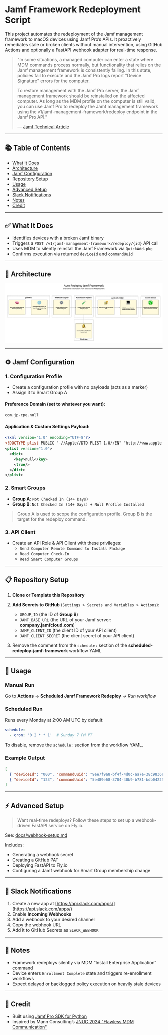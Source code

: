 # Jamf Framework Redeployment Script

This project automates the redeployment of the Jamf management framework to macOS devices using Jamf Pro’s APIs. It proactively remediates stale or broken clients without manual intervention, using GitHub Actions and optionally a FastAPI webhook adapter for real-time response.

> "In some situations, a managed computer can enter a state where MDM commands process normally, but functionality that relies on the Jamf management framework is consistently failing. In this state, policies fail to execute and the Jamf Pro logs report "Device Signature" errors for the computer. 
>
> To restore management with the Jamf Pro server, the Jamf management framework should be reinstalled on the affected computer. As long as the MDM profile on the computer is still valid, you can use Jamf Pro to redeploy the Jamf management framework using the v1/jamf-management-framework/redeploy endpoint in the Jamf Pro API."
>
> — [Jamf Technical Article](https://learn.jamf.com/en-US/bundle/technical-articles/page/Redeploying_the_Jamf_Management_Framework_Using_the_Jamf_Pro_API.html)

---

## 📚 Table of Contents

* [What It Does](#-what-it-does)
* [Architecture](#-architecture)
* [Jamf Configuration](#-jamf-configuration)
* [Repository Setup](#-repository-setup)
* [Usage](#-usage)
* [Advanced Setup](#-advanced-setup)
* [Slack Notifications](#-slack-notifications)
* [Notes](#-notes)
* [Credit](#-credit)

---

## ✅ What It Does

* Identifies devices with a broken Jamf binary
* Triggers a `POST /v1/jamf-management-framework/redeploy/{id}` API call
* Uses MDM to silently reinstall the Jamf Framework via `QuickAdd.pkg`
* Confirms execution via returned `deviceId` and `commandUuid`

---

## 🧭 Architecture

![Jamf Framework Redeploy Flow](docs/automated_redeploy_flow.png)

---

## ⚙️ Jamf Configuration

### 1. Configuration Profile

* Create a configuration profile with no payloads (acts as a marker)
* Assign it to Smart Group A

#### Preference Domain (set to whatever you want):
```xml
com.jp-cpe.null
```
#### Application & Custom Settings Payload:
```xml
<?xml version="1.0" encoding="UTF-8"?>
<!DOCTYPE plist PUBLIC "-//Apple//DTD PLIST 1.0//EN" "http://www.apple.com/DTDs/PropertyList-1.0.dtd">
<plist version="1.0">
  <dict>
    <key>null</key>
    <true/>
  </dict>
</plist>
```



### 2. Smart Groups

* **Group A**: `Not Checked In (14+ Days)`
* **Group B**: `Not Checked In (14+ Days) + Null Profile Installed`

> Group A is used to scope the configuration profile.
> Group B is the target for the redeploy command.

### 3. API Client
- Create an API Role & API Client with these privileges:
  - `Send Computer Remote Command to Install Package`
  - `Read Computer Check-In`
  - `Read Smart Computer Groups`

---

## 📋 Repository Setup

1. **Clone or Template this Repository**

2. **Add Secrets to GitHub** (`Settings > Secrets and Variables > Actions`):

    - `GROUP_ID` (the ID of **Group B**)
    - `JAMF_BASE_URL` (the URL of your Jamf server: **company.jamfcloud.com**)
    - `JAMF_CLIENT_ID` (the client ID of your API client)
    - `JAMF_CLIENT_SECRET` (the client secret of your API client)

3. Remove the comment from the `schedule:` section of the **scheduled-redeploy-jamf-framework** workflow YAML
---

## 🧪 Usage

### Manual Run

Go to **Actions** → **Scheduled Jamf Framework Redeploy** → *Run workflow*

### Scheduled Run

Runs every Monday at 2:00 AM UTC by default:

```yaml
schedule:
  - cron: '0 2 * * 1'  # Sunday 7 PM PT
```

To disable, remove the `schedule:` section from the workflow YAML.

### Example Output

```json
[
  { "deviceId": "000", "commandUuid": "9ee7f9a8-bf4f-4d0c-aa7e-38c983681c8a" },
  { "deviceId": "123", "commandUuid": "5e489e68-3704-40b9-b781-bdb04225f9eb" }
]
```

---

## ⚡ Advanced Setup

> Want real-time redeploys? Follow these steps to set up a webhook-driven FastAPI service on Fly.io.

See: [docs/webhook-setup.md](docs/webhook-setup.md)

Includes:

* Generating a webhook secret
* Creating a GitHub PAT
* Deploying FastAPI to Fly.io
* Configuring a Jamf webhook for Smart Group membership change

---

## 📣 Slack Notifications

1. Create a new app at [https://api.slack.com/apps/](https://api.slack.com/apps/)
2. Enable **Incoming Webhooks**
3. Add a webhook to your desired channel
4. Copy the webhook URL
5. Add it to GitHub Secrets as `SLACK_WEBHOOK`

---

## 📝 Notes

* Framework redeploys silently via MDM “Install Enterprise Application” command
* Device enters `Enrollment Complete` state and triggers re-enrollment workflows
* Expect delayed or backlogged policy execution on heavily stale devices

---

## 🙏 Credit

* Built using [Jamf Pro SDK for Python](https://github.com/macadmins/jamf-pro-sdk-python)
* Inspired by Mann Consulting’s [JNUC 2024 "Flawless MDM Communication"](https://github.com/mannconsulting/JNUC2024/)
